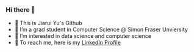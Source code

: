 ### Hi there 👋

- 🔭 This is Jiarui Yu's Github
- 🌱 I’m a grad student in Computer Science @ Simon Fraser Unviersity
- 👯 I’m interested in data science and computer science
- 🤔 To reach me, here is my [LinkedIn Profile](https://www.linkedin.com/in/jiarui-yu-0b0ab522b/)


